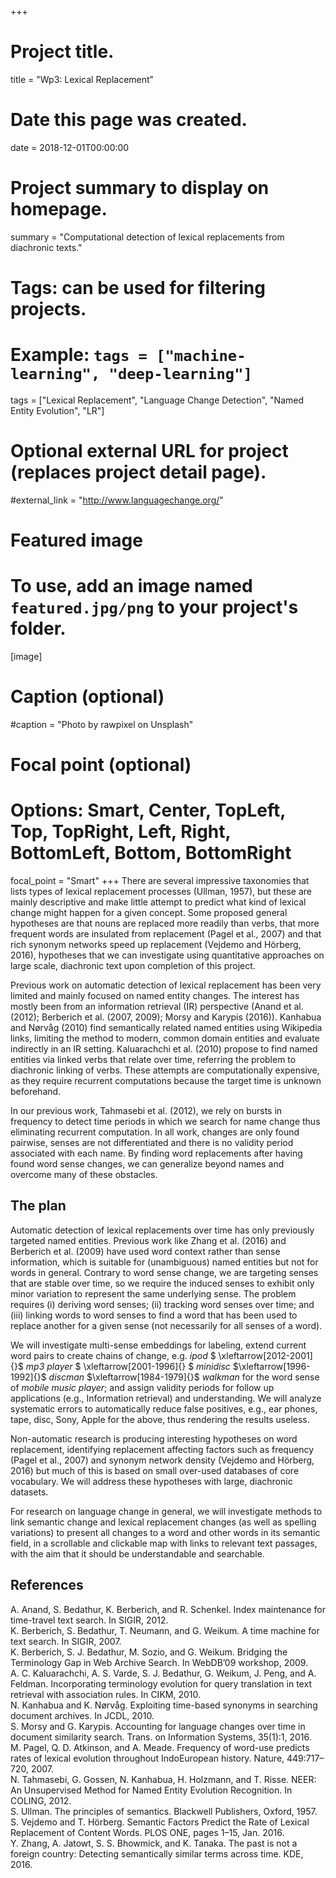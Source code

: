 +++
# Project title.
title = "Wp3: Lexical Replacement"

# Date this page was created.
date = 2018-12-01T00:00:00

# Project summary to display on homepage.
summary = "Computational detection of lexical replacements from diachronic texts."

# Tags: can be used for filtering projects.
# Example: `tags = ["machine-learning", "deep-learning"]`
tags = ["Lexical Replacement", "Language Change Detection", "Named Entity Evolution", "LR"]

# Optional external URL for project (replaces project detail page).
#external_link = "http://www.languagechange.org/"

# Featured image
# To use, add an image named `featured.jpg/png` to your project's folder. 
[image]
  # Caption (optional)
  #caption = "Photo by rawpixel on Unsplash"
  
  # Focal point (optional)
  # Options: Smart, Center, TopLeft, Top, TopRight, Left, Right, BottomLeft, Bottom, BottomRight
  focal_point = "Smart"
+++
There are several impressive taxonomies that lists types of lexical replacement processes (Ullman, 1957), but these are mainly descriptive and make little attempt to predict what kind of lexical change might happen for a given concept. Some proposed general hypotheses are that nouns are replaced more readily than verbs, that more frequent words are insulated from replacement (Pagel et al., 2007) and that rich synonym networks speed up replacement (Vejdemo and Hörberg, 2016), hypotheses that we can investigate using quantitative approaches on large scale, diachronic text upon completion of this project.

Previous work on automatic detection of lexical replacement has been very limited and mainly focused on named entity changes. The interest has mostly been from an information retrieval (IR) perspective (Anand et al. (2012); Berberich et al. (2007, 2009); Morsy and Karypis (2016)). 
Kanhabua and Nørvåg (2010) find semantically related named entities using Wikipedia links, limiting the method to modern, common domain entities and evaluate indirectly in an IR setting. Kaluarachchi et al. (2010) propose to find named entities via linked verbs that relate over time, referring the problem to diachronic linking of verbs. These attempts are computationally expensive, as they require recurrent computations because the target time is unknown beforehand. 

In our previous work, Tahmasebi et al. (2012), we rely on bursts in frequency to detect time periods in which we search for name change thus eliminating recurrent computation. In all work, changes are only found pairwise, senses are not differentiated and there is no validity period associated with each name. By finding word replacements after having found word sense changes, we can generalize beyond names and overcome many of these obstacles.

<h2 id="plan">The plan</h2>

Automatic detection of lexical replacements over time has only previously targeted named entities. Previous work like Zhang et al. (2016) and Berberich et al. (2009) have used word context rather than
sense information, which is suitable for (unambiguous) named entities but not for words in general. Contrary to word sense change, we are targeting senses that are stable over time, so we require the
induced senses to exhibit only minor variation to represent the same underlying sense. The problem requires (i) deriving word senses; (ii) tracking word senses over time; and (iii) linking words to word
senses to find a word that has been used to replace another for a given sense (not necessarily for all senses of a word).

We will investigate multi-sense embeddings for labeling, extend current word pairs to create chains
of change, e.g. *ipod* $ \xleftarrow[2012-2001]{}$ *mp3 player*  $ \xleftarrow[2001-1996]{}  $  *minidisc* $\xleftarrow[1996-1992]{}$ *discman* 	$\xleftarrow[1984-1979]{}$ *walkman* for the word sense of *mobile music player*; and assign validity periods for follow up applications (e.g., Information retrieval) and understanding. We will analyze systematic errors to automatically reduce false positives, e.g., ear phones, tape, disc, Sony, Apple for the above, thus rendering the results useless.

Non-automatic research is producing interesting hypotheses on word replacement, identifying replacement affecting factors such as frequency (Pagel et al., 2007) and synonym network density (Vejdemo and Hörberg, 2016) but much of this is based on small over-used databases of core vocabulary. We will address these hypotheses with large, diachronic datasets. 

For research on language change in general, we will investigate methods to link semantic change and lexical replacement changes (as well as spelling variations) to
present all changes to a word and other words in its semantic field, in a scrollable and clickable map with links to relevant text passages, with the aim that it should be understandable and searchable.

<h2 id="references">References</h2>

A. Anand, S. Bedathur, K. Berberich, and R. Schenkel. Index maintenance for time-travel text search. In SIGIR, 2012.  
K. Berberich, S. Bedathur, T. Neumann, and G. Weikum. A time machine for text search. In SIGIR, 2007.  
K. Berberich, S. J. Bedathur, M. Sozio, and G. Weikum. Bridging the Terminology Gap in Web Archive Search. In WebDB’09 workshop, 2009.  
A. C. Kaluarachchi, A. S. Varde, S. J. Bedathur, G. Weikum, J. Peng, and A. Feldman. Incorporating terminology evolution for query translation in text retrieval with association rules. In CIKM, 2010.  
N. Kanhabua and K. Nørvåg. Exploiting time-based synonyms in searching document archives. In JCDL, 2010.  
S. Morsy and G. Karypis. Accounting for language changes over time in document similarity search. Trans. on Information Systems, 35(1):1, 2016.  
M. Pagel, Q. D. Atkinson, and A. Meade. Frequency of word-use predicts rates of lexical evolution throughout IndoEuropean history. Nature, 449:717–720, 2007.  
N. Tahmasebi, G. Gossen, N. Kanhabua, H. Holzmann, and T. Risse. NEER: An Unsupervised Method for Named Entity Evolution Recognition. In COLING, 2012.  
S. Ullman. The principles of semantics. Blackwell Publishers, Oxford, 1957.  
S. Vejdemo and T. Hörberg. Semantic Factors Predict the Rate of Lexical Replacement of Content Words. PLOS ONE, pages 1–15, Jan. 2016.  
Y. Zhang, A. Jatowt, S. S. Bhowmick, and K. Tanaka. The past is not a foreign country: Detecting semantically similar terms across time. KDE, 2016.  